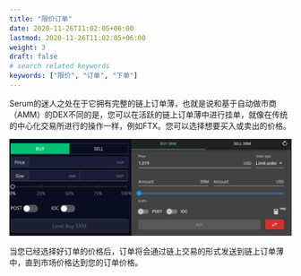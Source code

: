 ```yaml
---
title: "限价订单"
date: 2020-11-26T11:02:05+06:00
lastmod: 2020-11-26T11:02:05+06:00
weight: 3
draft: false
# search related keywords
keywords: ["限价", "订单", "下单"]
---
```


Serum的迷人之处在于它拥有完整的链上订单薄，也就是说和基于自动做市商（AMM）的DEX不同的是，您可以在活跃的链上订单薄中进行挂单，就像在传统的中心化交易所进行的操作一样，例如FTX。您可以选择想要买入或卖出的价格。

![ftx-bonfida](ftx-bonfida.png)

当您已经选择好订单的价格后，订单将会通过链上交易的形式发送到链上订单薄中，直到市场价格达到您的订单价格。

